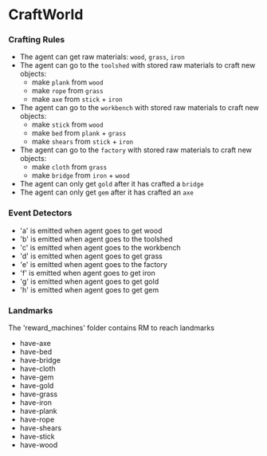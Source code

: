 # CraftWorld

### Crafting Rules
- The agent can get raw materials: `wood`, `grass`, `iron`
- The agent can go to the `toolshed` with stored raw materials to craft new objects:
    - make `plank` from `wood`
    - make `rope` from `grass`
    - make `axe` from `stick` + `iron`
- The agent can go to the `workbench` with stored raw materials to craft new objects:
    - make `stick` from `wood`
    - make `bed` from `plank` + `grass`
    - make `shears` from `stick` + `iron`
- The agent can go to the `factory` with stored raw materials to craft new objects:
    - make `cloth` from `grass`
    - make `bridge` from `iron` + `wood`
- The agent can only get `gold` after it has crafted a `bridge`
- The agent can only get `gem` after it has crafted an `axe`

### Event Detectors
- 'a' is emitted when agent goes to get wood
- 'b' is emitted when agent goes to the toolshed
- 'c' is emitted when agent goes to the workbench
- 'd' is emitted when agent goes to get grass
- 'e' is emitted when agent goes to the factory
- 'f' is emitted when agent goes to get iron
- 'g' is emitted when agent goes to get gold
- 'h' is emitted when agent goes to get gem

### Landmarks
The 'reward_machines' folder contains RM to reach landmarks

- have-axe
- have-bed
- have-bridge
- have-cloth
- have-gem
- have-gold
- have-grass
- have-iron
- have-plank
- have-rope
- have-shears
- have-stick
- have-wood